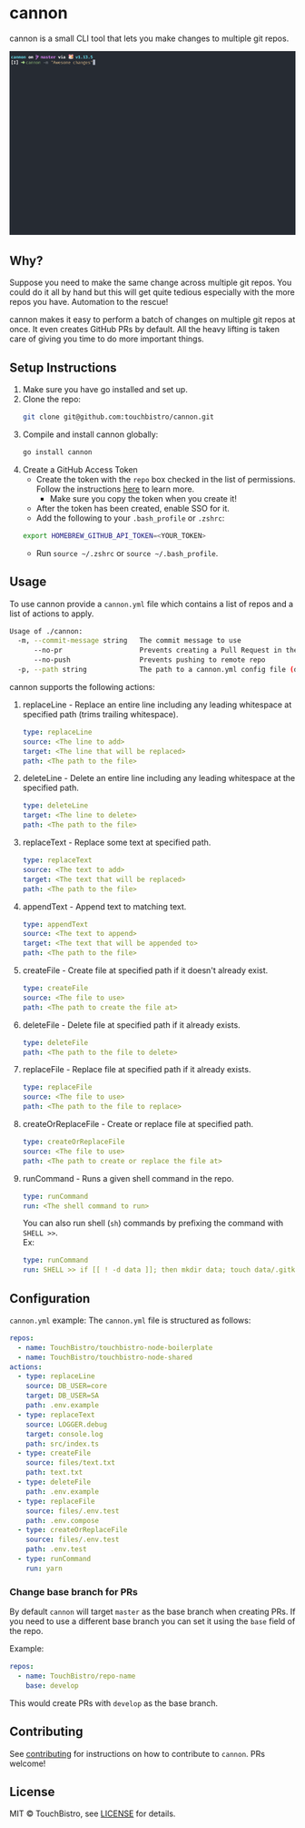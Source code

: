 # cannon

cannon is a small CLI tool that lets you make changes to multiple git repos.

![](docs/resources/cannon.gif)

## Why?
Suppose you need to make the same change across multiple git repos.
You could do it all by hand but this will get quite tedious especially with the more repos you have. Automation to the rescue!

cannon makes it easy to perform a batch of changes on multiple git repos at once. It even creates GitHub PRs by default.
All the heavy lifting is taken care of giving you time to do more important things.

## Setup Instructions

1. Make sure you have go installed and set up.
2. Clone the repo:
    ```sh
    git clone git@github.com:touchbistro/cannon.git
    ```
3. Compile and install cannon globally:
    ```sh
    go install cannon
    ```
4. Create a GitHub Access Token
    - Create the token with the `repo` box checked in the list of permissions. Follow the instructions [here](https://help.github.com/en/articles/creating-a-personal-access-token-for-the-command-line) to learn more.
        - Make sure you copy the token when you create it!
    - After the token has been created, enable SSO for it.
    - Add the following to your `.bash_profile` or `.zshrc`:
    ```sh
    export HOMEBREW_GITHUB_API_TOKEN=<YOUR_TOKEN>
    ```
    - Run `source ~/.zshrc` or `source ~/.bash_profile`.

## Usage
To use cannon provide a `cannon.yml` file which contains a list of repos and a list of actions to apply.

```sh
Usage of ./cannon:
  -m, --commit-message string   The commit message to use
      --no-pr                   Prevents creating a Pull Request in the remote repo
      --no-push                 Prevents pushing to remote repo
  -p, --path string             The path to a cannon.yml config file (default "cannon.yml")
```

cannon supports the following actions:
1. replaceLine - Replace an entire line including any leading whitespace at specified path (trims trailing whitespace).
    ```yml
    type: replaceLine
    source: <The line to add>
    target: <The line that will be replaced>
    path: <The path to the file>
    ```
2. deleteLine - Delete an entire line including any leading whitespace at the specified path.
    ```yml
    type: deleteLine
    target: <The line to delete>
    path: <The path to the file>
    ```
3. replaceText - Replace some text at specified path.
    ```yml
    type: replaceText
    source: <The text to add>
    target: <The text that will be replaced>
    path: <The path to the file>
    ```
4. appendText - Append text to matching text.
    ```yml
    type: appendText
    source: <The text to append>
    target: <The text that will be appended to>
    path: <The path to the file> 
    ```
5. createFile - Create file at specified path if it doesn't already exist.
    ```yml
    type: createFile
    source: <The file to use>
    path: <The path to create the file at>
    ```
6. deleteFile - Delete file at specified path if it already exists.
    ```yml
    type: deleteFile
    path: <The path to the file to delete>
    ```
7. replaceFile - Replace file at specified path if it already exists.
    ```yml
    type: replaceFile
    source: <The file to use>
    path: <The path to the file to replace>
    ```
8. createOrReplaceFile - Create or replace file at specified path.
    ```yml
    type: createOrReplaceFile
    source: <The file to use>
    path: <The path to create or replace the file at>
    ```
9. runCommand - Runs a given shell command in the repo.
    ```yml
    type: runCommand
    run: <The shell command to run>
    ```
    You can also run shell (`sh`) commands by prefixing the command with `SHELL >>`.  
    Ex:
    ```yml
    type: runCommand
    run: SHELL >> if [[ ! -d data ]]; then mkdir data; touch data/.gitkeep; fi
    ```

## Configuration

`cannon.yml` example:
The `cannon.yml` file is structured as follows:
```yml
repos:
  - name: TouchBistro/touchbistro-node-boilerplate
  - name: TouchBistro/touchbistro-node-shared
actions:
  - type: replaceLine
    source: DB_USER=core
    target: DB_USER=SA
    path: .env.example
  - type: replaceText
    source: LOGGER.debug
    target: console.log
    path: src/index.ts
  - type: createFile
    source: files/text.txt
    path: text.txt
  - type: deleteFile
    path: .env.example
  - type: replaceFile
    source: files/.env.test
    path: .env.compose
  - type: createOrReplaceFile
    source: files/.env.test
    path: .env.test
  - type: runCommand
    run: yarn
```

### Change base branch for PRs

By default `cannon` will target `master` as the base branch when creating PRs.
If you need to use a different base branch you can set it using the `base` field of the repo.

Example:
```yml
repos:
  - name: TouchBistro/repo-name
    base: develop
```

This would create PRs with `develop` as the base branch.

## Contributing

See [contributing](CONTRIBUTING.md) for instructions on how to contribute to `cannon`. PRs welcome!

## License

MIT © TouchBistro, see [LICENSE](LICENSE) for details.
